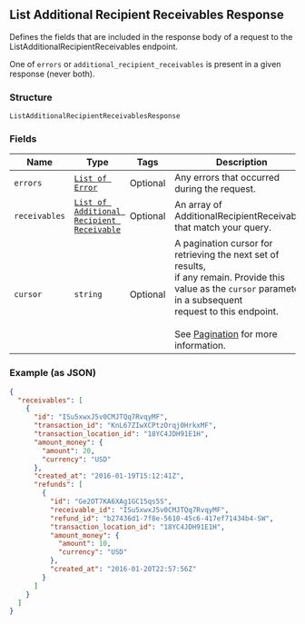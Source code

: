 ## List Additional Recipient Receivables Response

Defines the fields that are included in the response body of
a request to the ListAdditionalRecipientReceivables endpoint.

One of `errors` or `additional_recipient_receivables` is present in a given response (never both).

### Structure

`ListAdditionalRecipientReceivablesResponse`

### Fields

| Name | Type | Tags | Description |
|  --- | --- | --- | --- |
| `errors` | [`List of Error`](/doc/models/error.md) | Optional | Any errors that occurred during the request. |
| `receivables` | [`List of Additional Recipient Receivable`](/doc/models/additional-recipient-receivable.md) | Optional | An array of AdditionalRecipientReceivables that match your query. |
| `cursor` | `string` | Optional | A pagination cursor for retrieving the next set of results,<br>if any remain. Provide this value as the `cursor` parameter in a subsequent<br>request to this endpoint.<br><br>See [Pagination](https://developer.squareup.com/docs/basics/api101/pagination) for more information. |

### Example (as JSON)

```json
{
  "receivables": [
    {
      "id": "ISu5xwxJ5v0CMJTQq7RvqyMF",
      "transaction_id": "KnL67ZIwXCPtzOrqj0HrkxMF",
      "transaction_location_id": "18YC4JDH91E1H",
      "amount_money": {
        "amount": 20,
        "currency": "USD"
      },
      "created_at": "2016-01-19T15:12:41Z",
      "refunds": [
        {
          "id": "Ge2OT7KA6XAg1GC15qs5S",
          "receivable_id": "ISu5xwxJ5v0CMJTQq7RvqyMF",
          "refund_id": "b27436d1-7f8e-5610-45c6-417ef71434b4-SW",
          "transaction_location_id": "18YC4JDH91E1H",
          "amount_money": {
            "amount": 10,
            "currency": "USD"
          },
          "created_at": "2016-01-20T22:57:56Z"
        }
      ]
    }
  ]
}
```


